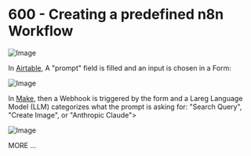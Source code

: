 # 600 - Creating a predefined n8n Workflow

![Image](https://github.com/user-attachments/assets/b49627f4-aa28-424e-9eb1-528a106154d4)

In [Airtable](https://airtable.com), A "prompt" field is filled and an input is chosen in a Form:

![Image](https://github.com/user-attachments/assets/ee52220f-d1b7-4dbf-9af1-9eeed931b460)

In [Make](httsp://make.com), then a Webhook is triggered by the form and a Lareg Language Model (LLM) categorizes what the prompt is asking for: "Search Query", "Create Image", or "Anthropic Claude">

![Image](https://github.com/user-attachments/assets/635d3788-3676-456b-91c6-d2006cf9fd71)

MORE ...
